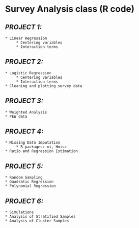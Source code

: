 # **Survey Analysis class (R code)**

## *PROJECT 1:*

    * Linear Regression
         * Centering variables
         * Interaction terms

## *PROJECT 2:*

    * Logistic Regression
         * Centering variables
         * Interaction terms
    * Cleaning and plotting survey data

## *PROJECT 3:*

    * Weighted Analysis
    * PEW data

## *PROJECT 4:*

    * Missing Data Imputation
         * R packages: mi, Hmisc
    * Ratio and Regression Estimation

## *PROJECT 5:*

    * Random Sampling
    * Quadratic Regression
    * Polynomial Regression

## *PROJECT 6:*

    * Simulations
    * Analysis of Stratified Samples
    * Analysis of Cluster Samples

